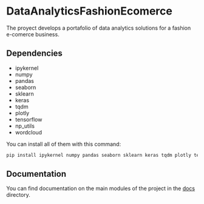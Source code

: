 # DataAnalyticsFashionEcomerce
The proyect develops a portafolio of data analytics solutions for a fashion e-comerce business.

## Dependencies

* ipykernel
* numpy
* pandas
* seaborn
* sklearn
* keras
* tqdm
* plotly
* tensorflow
* np_utils
* wordcloud

You can install all of them with this command:
```bash
pip install ipykernel numpy pandas seaborn sklearn keras tqdm plotly tensorflow np_utils wordcloud
```

## Documentation
You can find documentation on the main modules of the project in the [docs](docs/) directory.